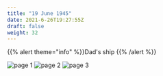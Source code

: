 ```yaml
---
title: "19 June 1945"
date: 2021-6-26T19:27:55Z
draft: false
weight: 32
---
```

 {{% alert theme="info" %}}Dad's ship  {{% /alert %}}

![page 1](img092.jpg)
![page 2](img093.jpg)
![page 3](img094.jpg)





